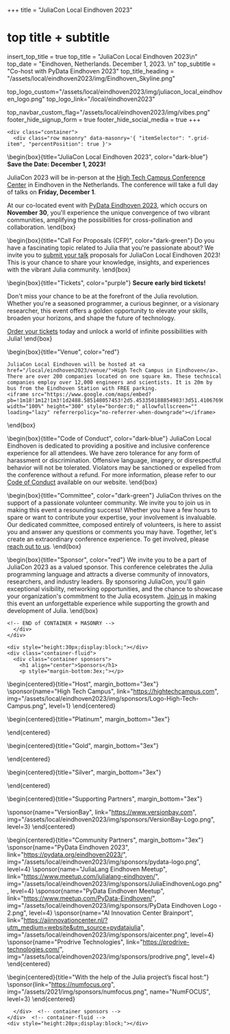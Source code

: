 +++
title = "JuliaCon Local Eindhoven 2023"

# top title + subtitle
insert_top_title = true
top_title = "JuliaCon Local Eindhoven 2023\n"
top_date = "Eindhoven, Netherlands. December 1, 2023. \n"
top_subtitle = "Co-host with PyData Eindhoven 2023"
top_title_heading = "/assets/local/eindhoven2023/img/Eindhoven_Skyline.png"

top_logo_custom="/assets/local/eindhoven2023/img/juliacon_local_eindhoven_logo.png"
top_logo_link="/local/eindhoven2023"

top_navbar_custom_flag="/assets/local/eindhoven2023/img/vibes.png"
footer_hide_signup_form = true
footer_hide_social_media = true
+++

~~~
<div class="container">
  <div class="row masonry" data-masonry='{ "itemSelector": ".grid-item", "percentPosition": true }'>
~~~

\begin{box}{title="JuliaCon Local Eindhoven 2023", color="dark-blue"}
**Save the Date: December 1, 2023!**

JuliaCon 2023 will be in-person at the [High Tech Campus Conference Center](https://hightechcampus.com/conference-center) in Eindhoven in the Netherlands. The conference will take a full day of talks on **Friday, December 1**.

At our co-located event with [PyData Eindhoven 2023](https://pydata.org/eindhoven2023/), which occurs on **November 30**, you'll experience the unique convergence of two vibrant communities, amplifying the possibilities for cross-pollination and collaboration. 
\end{box}

\begin{box}{title="Call For Proposals (CFP)", color="dark-green"}
Do you have a fascinating topic related to Julia that you're passionate about? We invite you to [submit your talk](/local/eindhoven2023/cfp/) proposals for JuliaCon Local Eindhoven 2023! This is your chance to share your knowledge, insights, and experiences with the vibrant Julia community.
\end{box}

\begin{box}{title="Tickets", color="purple"}
**Secure early bird tickets!**

Don't miss your chance to be at the forefront of the Julia revolution.
Whether you're a seasoned programmer, a curious beginner, or a visionary researcher, this event offers a golden opportunity to elevate your skills, broaden your horizons, and shape the future of technology. 

[Order your tickets](/local/eindhoven2023/tickets/) today and unlock a world of infinite possibilities with Julia!
\end{box}

\begin{box}{title="Venue", color="red"}
~~~
JuliaCon Local Eindhoven will be hosted at <a href="/local/eindhoven2023/venue/">High Tech Campus in Eindhoven</a>. There are over 200 companies located on one square km. These technical companies employ over 12,000 engineers and scientists. It is 20m by bus from the Eindhoven Station with FREE parking.
<iframe src="https://www.google.com/maps/embed?pb=!1m18!1m12!1m3!1d2488.585148057453!2d5.453350188854983!3d51.41067690000001!2m3!1f0!2f0!3f0!3m2!1i1024!2i768!4f13.1!3m3!1m2!1s0x47c6d9b8ce4e1b1d%3A0x496bf1ef05c6cf3!2sDe%20Strip!5e0!3m2!1sen!2snl!4v1688200981116!5m2!1sen!2snl" width="100%" height="300" style="border:0;" allowfullscreen="" loading="lazy" referrerpolicy="no-referrer-when-downgrade"></iframe>
~~~
\end{box}

\begin{box}{title="Code of Conduct", color="dark-blue"}
JuliaCon Local Eindhoven is dedicated to providing a positive and inclusive conference experience for all attendees. We have zero tolerance for any form of harassment or discrimination. Offensive language, imagery, or disrespectful behavior will not be tolerated. Violators may be sanctioned or expelled from the conference without a refund. For more information, please refer to our [Code of Conduct](/local/eindhoven2023/coc/) available on our website.
\end{box}

\begin{box}{title="Committee", color="dark-green"}
JuliaCon thrives on the support of a passionate volunteer community. We invite you to join us in making this event a resounding success! Whether you have a few hours to spare or want to contribute your expertise, your involvement is invaluable. Our dedicated committee, composed entirely of volunteers, is here to assist you and answer any questions or comments you may have. Together, let's create an extraordinary conference experience. To get involved, please [reach out to us](/local/eindhoven2023/committee).
\end{box}

\begin{box}{title="Sponsor", color="red"}
We invite you to be a part of JuliaCon 2023 as a valued sponsor. This conference celebrates the Julia programming language and attracts a diverse community of innovators, researchers, and industry leaders. By sponsoring JuliaCon, you'll gain exceptional visibility, networking opportunities, and the chance to showcase your organization's commitment to the Julia ecosystem. [Join us](/local/eindhoven2023/sponsor) in making this event an unforgettable experience while supporting the growth and development of Julia.
\end{box}

~~~
<!-- END of CONTAINER + MASONRY -->
  </div>
</div>
~~~


~~~
<div style="height:30px;display:block;"></div>
<div class="container-fluid">
  <div class="container sponsors">
    <h1 align="center">Sponsors</h1>
    <p style="margin-bottom:3ex;"></p>
~~~

\begin{centered}{title="Host", margin_bottom="3ex"}
  \sponsor{name="High Tech Campus", link="https://hightechcampus.com", img="/assets/local/eindhoven2023/img/sponsors/Logo-High-Tech-Campus.png", level=1}
\end{centered}

\begin{centered}{title="Platinum", margin_bottom="3ex"}
  
\end{centered}

\begin{centered}{title="Gold", margin_bottom="3ex"}
  <!-- \sponsor{name="JuliaHub", link="https://juliahub.com", img="/assets/2023/img/sponsors/juliahub-logo.svg", level=1}
  \sponsor{name="ASML", link="https://www.asml.com", img="/assets/2023/img/sponsors/asml-logo.png", level=1} -->
\end{centered}

\begin{centered}{title="Silver", margin_bottom="3ex"}
  <!-- \sponsor{name="Pumas AI", link="https://pumas.ai", img="/assets/2023/img/sponsors/pumas-ai-logo.png", level=3}
  \sponsor{name="QuEra Computing", link="https://www.quera-computing.com/", img="/assets/2023/img/sponsors/quera-logo.png", level=3}
  \sponsor{name="Relational AI", link="https://relational.ai", img="/assets/2023/img/sponsors/rai-logo.svg", level=3} -->
  
\end{centered}

\begin{centered}{title="Supporting Partners", margin_bottom="3ex"}
  <!-- \sponsor{name="Jolin.io", link="https://www.jolin.io", img="/assets/2023/img/sponsors/jolin-logo.png", level=4}
  \sponsor{name="Beacon Biosignals", link="https://beacon.bio", img="/assets/2023/img/sponsors/beacon-logo.svg", level=3} -->
  \sponsor{name="VersionBay", link="https://www.versionbay.com", img="/assets/local/eindhoven2023/img/sponsors/VersionBay-Logo.png", level=3}
\end{centered}

\begin{centered}{title="Community Partners", margin_bottom="3ex"}
  \sponsor{name="PyData Eindhoven 2023", link="https://pydata.org/eindhoven2023/", img="/assets/local/eindhoven2023/img/sponsors/pydata-logo.png", level=4}
  \sponsor{name="JuliaLang Eindhoven Meetup", link="https://www.meetup.com/julialang-eindhoven/", img="/assets/local/eindhoven2023/img/sponsors/JuliaEindhovenLogo.png", level=4}
  \sponsor{name="PyData Eindhoven Meetup", link="https://www.meetup.com/PyData-Eindhoven/", img="/assets/local/eindhoven2023/img/sponsors/PyData Eindhoven Logo - 2.png", level=4}
  \sponsor{name="AI Innovation Center Brainport", link="https://aiinnovationcenter.nl/?utm_medium=website&utm_source=pydatajulia", img="/assets/local/eindhoven2023/img/sponsors/aicenter.png", level=4}
  \sponsor{name="Prodrive Technologies", link="https://prodrive-technologies.com/", img="/assets/local/eindhoven2023/img/sponsors/prodrive.png", level=4}
\end{centered}

\begin{centered}{title="With the help of the Julia project’s fiscal host:"}
  \sponsor{link="https://numfocus.org", img="/assets/2021/img/sponsors/numfocus.png", name="NumFOCUS", level=3}
\end{centered}

~~~
  </div>  <!-- container sponsors -->
</div>  <!-- container-fluid -->
<div style="height:20px;display:block;"></div>
~~~